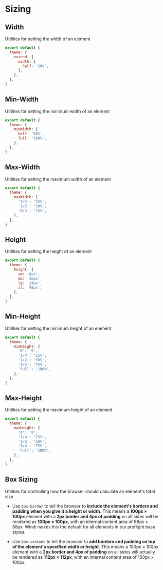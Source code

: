 # Sizing

## Width

Utilities for setting the width of an element

<PlaygroundWithVariants
  variant='auto'
  :variants="['auto', 'px', 'full', 'screen', 'min', 'max', 'prose', 'xs', 'sm', 'md', 'lg', 'xl', '2xl', '3xl', 'screen-sm', 'screen-md', 'screen-lg', 'screen-xl', 'screen-2xl',
    '0', '1', '1.5', '2', '4', '8', '10', '12', '14', '18', '20', '24', '1/2', '1/3', '3/5', '11/12', '4rem', '60px']"
  prefix='w'
  nested=true
  fixed='text-white text-xs'
  appended='inline-flex items-center rounded bg-teal-500 bg-teal-100 flex-shrink-0 h-auto bg-green-400 m-1 p-2'
  html='&lt;div class="inline-flex items-center bg-teal-100 rounded"&gt;
&lt;p class="rounded bg-green-400 {class} h-auto flex-shrink-0 p-2"&gt;{class}&lt;/p&gt;
&lt;/div&gt;'
/>

<Customizing>

```js windi.config.js
export default {
  theme: {
    extend: {
      width: {
        half: '50%',
      },
    },
  },
}
```

</Customizing>

## Min-Width

Utilities for setting the minimum width of an element

<PlaygroundWithVariants
  variant='none'
  :variants="['none', 'px', 'full', 'screen', 'min', 'max', 'prose', 'xs', 'sm', 'md', 'lg', 'xl', '2xl', '3xl', 'screen-sm', 'screen-md', 'screen-lg', 'screen-xl', 'screen-2xl',
    '0', '1', '1.5', '2', '4', '8', '10', '12', '14', '18', '20', '24', '1/2', '1/3', '3/5', '11/12', '4rem', '60px']"
  prefix='min-w'
  nested=true
  fixed='text-white text-xs'
  appended='inline-flex items-center rounded bg-teal-500 bg-teal-100 flex-shrink-0 h-auto bg-green-400 m-1 p-2'
  html='&lt;div class="inline-flex items-center bg-teal-100 rounded"&gt;
&lt;p class="rounded bg-green-400 {class} h-auto flex-shrink-0 p-2"&gt;{class}&lt;/p&gt;
&lt;/div&gt;'
/>

<Customizing>

```js windi.config.js
export default {
  theme: {
    minWidth: {
      half: '50%',
      full: '100%',
    },
  },
}
```

</Customizing>

## Max-Width

Utilities for setting the maximum width of an element

<PlaygroundWithVariants
  variant='none'
  :variants="['none', 'px', 'full', 'screen', 'min', 'max', 'prose', 'xs', 'sm', 'md', 'lg', 'xl', '2xl', '3xl', 'screen-sm', 'screen-md', 'screen-lg', 'screen-xl', 'screen-2xl',
    '0', '1', '1.5', '2', '4', '8', '10', '12', '14', '18', '20', '24', '1/2', '1/3', '3/5', '11/12', '4rem', '60px']"
  prefix='max-w'
  nested=true
  fixed='text-white text-xs'
  appended='inline-flex items-center rounded bg-teal-500 bg-teal-100 flex-shrink-0 h-auto bg-green-400 m-1 p-2'
  html='&lt;div class="inline-flex items-center bg-teal-100 rounded"&gt;
&lt;p class="rounded bg-green-400 {class} h-auto flex-shrink-0 p-2"&gt;{class}&lt;/p&gt;
&lt;/div&gt;'
/>

<Customizing>

```js windi.config.js
export default {
  theme: {
    maxWidth: {
      '1/4': '25%',
      '1/2': '50%',
      '3/4': '75%',
    },
  },
}
```

</Customizing>

## Height

Utilities for setting the height of an element

<PlaygroundWithVariants
  variant='auto'
  :variants="['auto', 'px', 'full', 'screen', 'min', 'max', 'prose', 'xs', 'sm', 'md', 'lg', 'xl', '2xl', '3xl', 'screen-sm', 'screen-md', 'screen-lg', 'screen-xl', 'screen-2xl',
    '0', '1', '1.5', '2', '4', '8', '10', '12', '14', '18', '20', '24', '1/2', '1/3', '3/5', '11/12', '4rem', '60px']"
  prefix='h'
  nested=true
  fixed='text-white text-xs'
  appended='inline-flex items-center rounded bg-teal-500 bg-teal-100 flex-shrink-0 w-auto bg-green-400 m-1 p-2'
  html='&lt;div class="inline-flex items-center bg-teal-100 rounded"&gt;
&lt;p class="rounded bg-green-400 {class} w-auto flex-shrink-0 p-2"&gt;{class}&lt;/p&gt;
&lt;/div&gt;'
/>

<Customizing>

```js windi.config.js
export default {
  theme: {
    height: {
      sm: '8px',
      md: '16px',
      lg: '24px',
      xl: '48px',
    },
  },
}
```

</Customizing>

## Min-Height

Utilities for setting the minimum height of an element

<PlaygroundWithVariants
  variant='none'
  :variants="['none', 'px', 'full', 'screen', 'min', 'max', 'prose', 'xs', 'sm', 'md', 'lg', 'xl', '2xl', '3xl', 'screen-sm', 'screen-md', 'screen-lg', 'screen-xl', 'screen-2xl',
    '0', '1', '1.5', '2', '4', '8', '10', '12', '14', '18', '20', '24', '1/2', '1/3', '3/5', '11/12', '4rem', '60px']"
  prefix='min-h'
  nested=true
  fixed='text-white text-xs'
  appended='inline-flex items-center rounded bg-teal-500 bg-teal-100 flex-shrink-0 w-auto bg-green-400 m-1 p-2'
  html='&lt;div class="inline-flex items-center bg-teal-100 rounded"&gt;
&lt;p class="rounded bg-green-400 {class} w-auto flex-shrink-0 p-2"&gt;{class}&lt;/p&gt;
&lt;/div&gt;'
/>

<Customizing>

```js windi.config.js
export default {
  theme: {
    minHeight: {
      '0': '0',
      '1/4': '25%',
      '1/2': '50%',
      '3/4': '75%',
      'full': '100%',
    },
  },
}
```

</Customizing>

## Max-Height

Utilities for setting the maximum height of an element

<PlaygroundWithVariants
  variant='none'
  :variants="['none', 'px', 'full', 'screen', 'min', 'max', 'prose', 'xs', 'sm', 'md', 'lg', 'xl', '2xl', '3xl', 'screen-sm', 'screen-md', 'screen-lg', 'screen-xl', 'screen-2xl',
    '0', '1', '1.5', '2', '4', '8', '10', '12', '14', '18', '20', '24', '1/2', '1/3', '3/5', '11/12', '4rem', '60px']"
  prefix='max-h'
  nested=true
  fixed='text-white text-xs'
  appended='inline-flex items-center rounded bg-teal-500 bg-teal-100 flex-shrink-0 w-auto bg-green-400 m-1 p-2'
  html='&lt;div class="inline-flex items-center bg-teal-100 rounded"&gt;
&lt;p class="rounded bg-green-400 {class} w-auto flex-shrink-0 p-2"&gt;{class}&lt;/p&gt;
&lt;/div&gt;'
/>

<Customizing>

```js windi.config.js
export default {
  theme: {
    maxHeight: {
      '0': '0',
      '1/4': '25%',
      '1/2': '50%',
      '3/4': '75%',
      'full': '100%',
    },
  },
}
```

</Customizing>

## Box Sizing

Utilities for controlling how the browser should calculate an element's total size.

- Use `box-border` to tell the browser to **include the element's borders and padding when you give it a height or width**. This means a **100px × 100px** element with a **2px border and 4px of padding** on all sides will be rendered as **100px × 100px**, with an internal content area of 88px × 88px. Windi makes this the default for all elements in our preflight base styles.

- Use `box-content` to tell the browser to **add borders and padding on top of the element's specified width or height**. This means a 100px × 100px element with a **2px border and 4px of padding** on all sides will actually be rendered as **112px × 112px**, with an internal content area of 100px × 100px.

<PlaygroundWithVariants
  variant='border'
  :variants="['border', 'content']"
  prefix='box'
  nested=true
  fixed='text-white text-xs'
  appended='inline-flex items-center rounded bg-teal-500 bg-teal-100 flex-shrink-0 w-full h-32 bg-green-400 text-center flex flex-col justify-center m-1 p-2'
  html='&lt;div class="inline-flex items-center bg-teal-100 rounded"&gt;
&lt;div class="rounded bg-green-400 {class} w-full h-32 flex-shrink-0 p-2 text-center flex flex-col justify-center"&gt;w-full x h-32&lt;/div&gt;
&lt;/div&gt;'
/>